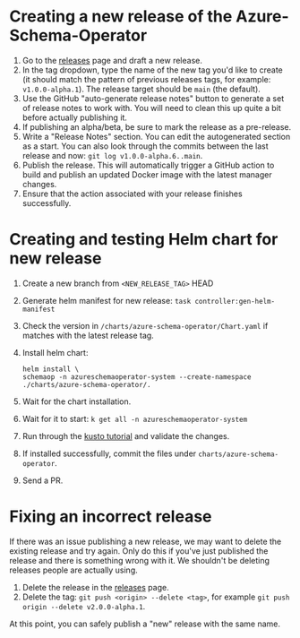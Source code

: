 # Creating a new release of the Azure-Schema-Operator

1. Go to the [releases](https://github.com/Microsoft/azure-schema-operator/releases) page and draft a new release.
2. In the tag dropdown, type the name of the new tag you'd like to create (it should match the pattern of previous releases tags, for example: `v1.0.0-alpha.1`). The release target should be `main` (the default).
3. Use the GitHub "auto-generate release notes" button to generate a set of release notes to work with. You will need to clean this up quite a bit before actually publishing it.
4. If publishing an alpha/beta, be sure to mark the release as a pre-release.
5. Write a "Release Notes" section. You can edit the autogenerated section as a start. You can also look through the commits between the last release and now: `git log v1.0.0-alpha.6..main`.
6. Publish the release. This will automatically trigger a GitHub action to build and publish an updated Docker image with the latest manager changes.
7. Ensure that the action associated with your release finishes successfully.

# Creating and testing Helm chart for new release

1. Create a new branch from `<NEW_RELEASE_TAG>` HEAD
2. Generate helm manifest for new release: `task controller:gen-helm-manifest`
3. Check the version in `/charts/azure-schema-operator/Chart.yaml` if matches with the latest release tag.
4. Install helm chart:

    ```
   helm install \
   schemaop -n azureschemaoperator-system --create-namespace ./charts/azure-schema-operator/.
    ```

5. Wait for the chart installation.
6. Wait for it to start: `k get all -n azureschemaoperator-system`
7. Run through the [kusto tutorial](../tutorials/kusto.md) and validate the changes.
8. If installed successfully, commit the files under `charts/azure-schema-operator`.
9. Send a PR.

# Fixing an incorrect release

If there was an issue publishing a new release, we may want to delete the existing release and try again.
Only do this if you've just published the release and there is something wrong with it. We shouldn't be deleting releases people are actually using.

1. Delete the release in the [releases](https://github.com/microsoft/azure-schema-operator/releases) page.
2. Delete the tag: `git push <origin> --delete <tag>`, for example `git push origin --delete v2.0.0-alpha.1`.

At this point, you can safely publish a "new" release with the same name.
